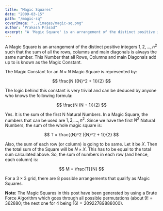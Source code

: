 ```yaml
---
title: "Magic Squares"
date: "2009-03-15"
path: "/magic-sq"
coverImage: "../images/magic-sq.png"
author: "Prakash Prasad"
excerpt: "A 'Magic Square' is an arrangement of the distinct positive integers 1, 2, 3, …, n^2 such that the sum of all the rows, columns and main diagonals is always the same number, which is known as the 'Magic Constant'. Lets try to write an algorithm that can find a magic square for N x N and see what kind of performance we can get to ..."
---
```


A Magic Square is an arrangement of the distinct positive integers $1, 2, …, {n}^2$ such that the sum of all the rows, columns and main diagonals is always the same number. This Number that all Rows, Columns and main Diagonals add up to is known as the Magic Constant.

The Magic Constant for an $N \times N$ Magic Square is represented by:

$$
\frac{N ({N}^2 + 1)}{2}
$$

The logic behind this constant is very trivial and can be deduced by anyone who knows the following formula:

$$
\frac{N (N + 1)}{2}
$$

Yes. It is the sum of the first N Natural Numbers. In a Magic Square, the numbers that can be used are $1, 2, …, {n}^2$. Since we have the first ${N}^2$ Natural Numbers, the sum of the whole magic square is:

$$
T = \frac{{N}^2 ({N}^2 + 1)}{2}
$$

Also, the sum of each row (or column) is going to be same. Let it be $X$. Then the total sum of the Square will be $N \times X$. This has to be equal to the total sum calculated above. So, the sum of numbers in each row (and hence, each column) is:

$$
M = \frac{T}{N}
$$

For a $3 \times 3$ grid, there are $8$ possible arrangements that qualify as Magic Squares.

**Note:** The Magic Squares in this post have been generated by using a Brute Force Algorithm which goes through all possible permutations (about $9! = 362880$; the next one for $4$ being $16! = 20922789888000$).